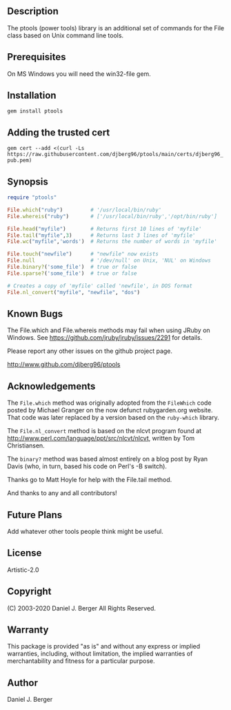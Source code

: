 ## Description
  The ptools (power tools) library is an additional set of commands for the
  File class based on Unix command line tools.
   
## Prerequisites
  On MS Windows you will need the win32-file gem.

## Installation
`gem install ptools`

## Adding the trusted cert
`gem cert --add <(curl -Ls https://raw.githubusercontent.com/djberg96/ptools/main/certs/djberg96_pub.pem)`

## Synopsis
```ruby
require "ptools"

File.which("ruby")         # '/usr/local/bin/ruby'
File.whereis("ruby")       # ['/usr/local/bin/ruby','/opt/bin/ruby']

File.head("myfile")        # Returns first 10 lines of 'myfile'
File.tail("myfile",3)      # Returns last 3 lines of 'myfile'
File.wc("myfile",'words')  # Returns the number of words in 'myfile'

File.touch("newfile")      # "newfile" now exists
File.null                  # '/dev/null' on Unix, 'NUL' on Windows
File.binary?('some_file')  # true or false
File.sparse?('some_file')  # true or false

# Creates a copy of 'myfile' called 'newfile', in DOS format
File.nl_convert("myfile", "newfile", "dos")
```
   
## Known Bugs
  The File.which and File.whereis methods may fail when using JRuby on Windows.
  See https://github.com/jruby/jruby/issues/2291 for details.

  Please report any other issues on the github project page.

  http://www.github.com/djberg96/ptools

## Acknowledgements
  The `File.which` method was originally adopted from the `FileWhich` code posted
  by Michael Granger on the now defunct rubygarden.org website. That code was
  later replaced by a version based on the `ruby-which` library.

  The `File.nl_convert` method is based on the nlcvt program found at
  http://www.perl.com/language/ppt/src/nlcvt/nlcvt, written by Tom Christiansen.
    
  The `binary?` method was based almost entirely on a blog post by Ryan
  Davis (who, in turn, based his code on Perl's -B switch).

  Thanks go to Matt Hoyle for help with the File.tail method.

  And thanks to any and all contributors!

## Future Plans
  Add whatever other tools people think might be useful.
   
## License
  Artistic-2.0
    
## Copyright
  (C) 2003-2020 Daniel J. Berger
  All Rights Reserved.
    
## Warranty
  This package is provided "as is" and without any express or
  implied warranties, including, without limitation, the implied
  warranties of merchantability and fitness for a particular purpose.

## Author
  Daniel J. Berger
